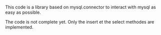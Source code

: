 This code is a library based on mysql.connector to interact with mysql as easy as possible. 

The code is not complete yet. Only the insert et the select methodes are implemented.

